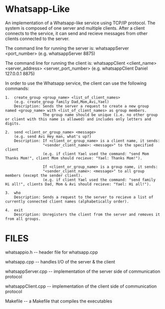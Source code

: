 # Whatsapp-Like
An implementation of a Whatsapp-like service using TCP/IP protocol.
The system is composed of one server and multiple clients.
After a client connects to the service, it can send and recieve messages from other clients connected to the server.

The command line for running the server is:     whatsappServer <port_number>
                                                (e.g.  whatsappServer 8875)

The command line for running the client is:     whatsappClient <client_name> <server_address> <server_port_number> 
                                                (e.g.  whatsappClient Daniel 127.0.0.1 8875)
                                                
In order to use the Whatsapp service, the client can use the following commands:

    1.  create_group <group_name> <list_of_client_names>
        (e.g. create_group family Dad,Mom,Avi,Yael)
        Description: Sends the server a request to create a new group named <group_name> with <list_of_client_names> as group members.
                     The group name should be unique (i.e. no other group or client with this name is allowed) and includes only letters and digits.
                     
    2.  send <client_or_group_name> <message>
        (e.g. send Avi Hey man, what's up?)
        Description: If <client_or_group_name> is a client name, it sends:
                     "<sender_client_name>: <message>" to the specified client
                     (e.g. if client Yael used the command: "send Mom Thanks Mom!", client Mom should recieve: "Yael: Thanks Mom!").
                     
                     If <client_or_group_name> is a group name, it sends:
                     "<sender_client_name>: <message>" to all group members (except the sender client).
                     (e.g. if client Yael used the command: "send family Hi all!", clients Dad, Mom & Avi should recieve: "Yael: Hi all!").

    3.  who
        Description: Sends a request to the server to recieve a list of currently connected client names (alphabetically order).

    4.  exit
        Description: Unregisters the client from the server and removes it from all groups.


# FILES
whatsappio.h -- header file for whatsapp.cpp

whatsapp.cpp -- handles I/O of the server & the client

whatsappServer.cpp -- implementation of the server side of communication protocol

whatsappClient.cpp -- implementation of the client side of communication protocol

Makefile -- a Makefile that compiles the executables
